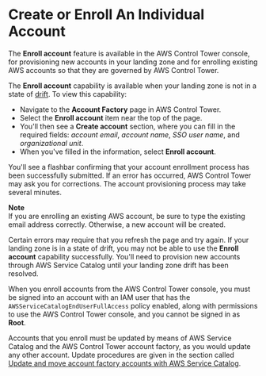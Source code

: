 # Create or Enroll An Individual Account<a name="quick-account-provisioning"></a>

The **Enroll account** feature is available in the AWS Control Tower console, for provisioning new accounts in your landing zone and for enrolling existing AWS accounts so that they are governed by AWS Control Tower\.

The **Enroll account** capability is available when your landing zone is not in a state of [drift](https://docs.aws.amazon.com/controltower/latest/userguide/drift.html)\. To view this capability:
+ Navigate to the **Account Factory** page in AWS Control Tower\.
+ Select the **Enroll account** item near the top of the page\.
+ You'll then see a **Create account** section, where you can fill in the required fields: *account email*, *account name*, *SSO user name*, and *organizational unit*\.
+ When you've filled in the information, select **Enroll account**\.

You'll see a flashbar confirming that your account enrollment process has been successfully submitted\. If an error has occurred, AWS Control Tower may ask you for corrections\. The account provisioning process may take several minutes\.

**Note**  
If you are enrolling an existing AWS account, be sure to type the existing email address correctly\. Otherwise, a new account will be created\.

Certain errors may require that you refresh the page and try again\. If your landing zone is in a state of drift, you may not be able to use the **Enroll account** capability successfully\. You'll need to provision new accounts through AWS Service Catalog until your landing zone drift has been resolved\. 

When you enroll accounts from the AWS Control Tower console, you must be signed into an account with an IAM user that has the `AWSServiceCatalogEndUserFullAccess` policy enabled, along with permissions to use the AWS Control Tower console, and you cannot be signed in as **Root**\.

Accounts that you enroll must be updated by means of AWS Service Catalog and the AWS Control Tower account factory, as you would update any other account\. Update procedures are given in the section called [Update and move account factory accounts with AWS Service Catalog](updating-account-factory-accounts.md)\. 